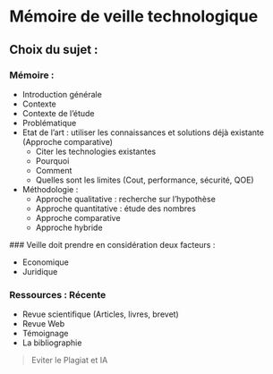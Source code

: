 # Mémoire de veille technologique 
## Choix du sujet : 
### Mémoire : 

- Introduction générale 
- Contexte 
- Contexte de l’étude 
- Problématique
- Etat de l’art : utiliser les connaissances et solutions déjà existante (Approche comparative) 
    - Citer les technologies existantes 
    - Pourquoi 
    - Comment
    - Quelles sont les limites (Cout, performance, sécurité, QOE)
- Méthodologie : 
    - Approche qualitative : recherche sur l’hypothèse
    - Approche quantitative : étude des nombres 
    - Approche comparative 
    - Approche hybride 

### Veille doit prendre en considération deux facteurs :

- Economique 
- Juridique 

### Ressources : Récente 
- Revue scientifique (Articles, livres, brevet)
- Revue Web 
- Témoignage 
- La bibliographie

> Eviter le Plagiat et IA 
